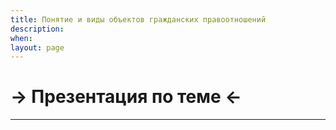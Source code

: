 ```yaml
---
title: Понятие и виды объектов гражданских правоотношений
description:
when:
layout: page
---
```


# &rarr; <a id="goToPresentation" target="_blank">Презентация по теме</a> &larr;

<hr />
